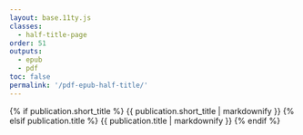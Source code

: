 ```yaml
---
layout: base.11ty.js
classes:
  - half-title-page
order: 51
outputs:
  - epub
  - pdf
toc: false
permalink: '/pdf-epub-half-title/'
---
```


<section class="half-title">

{% if publication.short_title %}
  {{ publication.short_title | markdownify }}
{% elsif publication.title %}
  {{ publication.title | markdownify }}
{% endif %}

</section>
